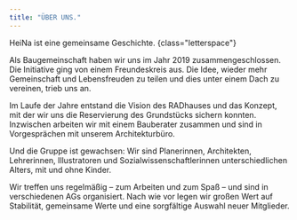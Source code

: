 ```yaml
---
title: "ÜBER UNS."
---
```


HeiNa ist eine gemeinsame Geschichte.
{class="letterspace"}

Als Baugemeinschaft haben wir uns im Jahr 2019 zusammengeschlossen. Die Initiative ging
von einem Freundeskreis aus. Die Idee, wieder mehr Gemeinschaft und Lebensfreuden
zu teilen und dies unter einem Dach zu vereinen, trieb uns an.

Im Laufe der Jahre entstand die Vision des RADhauses und das Konzept, mit der wir uns die Reservierung
des Grundstücks sichern konnten. Inzwischen arbeiten wir mit einem Bauberater zusammen
und sind in Vorgesprächen mit unserem Architekturbüro.

Und die Gruppe ist gewachsen:
Wir sind Planerinnen, Architekten, Lehrerinnen, Illustratoren und Sozialwissenschaftlerinnen
unterschiedlichen Alters, mit und ohne Kinder.

Wir treffen uns regelmäßig – zum Arbeiten und zum Spaß – 
und sind in verschiedenen AGs organisiert. Nach wie vor legen wir großen Wert auf Stabilität,
gemeinsame Werte und eine sorgfältige Auswahl neuer Mitglieder.

